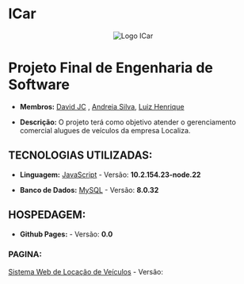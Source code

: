 # ICar
<div align="center">
  <img src="https://github.com/david-jc-br/ICar/assets/73839667/85a1a4ff-05cd-4f0c-af50-e6043b95a147" alt="Logo ICar">
</div>

# Projeto Final de Engenharia de Software 

* **Membros:** [David JC](https://github.com/david-jc-br) , [Andreia Silva](https://github.com/AndreiaJSilva), [Luiz Henrique](https://github.com/Luiziki)

* **Descrição:** O projeto terá como objetivo atender o gerenciamento comercial alugues de veículos da empresa Localiza.

## TECNOLOGIAS UTILIZADAS:

* **Linguagem:** [JavaScript](https://developer.mozilla.org/pt-BR/docs/Web/JavaScript) - Versão: **10.2.154.23-node.22**

* **Banco de Dados:** [MySQL](https://www.mysql.com/) - Versão: **8.0.32**

## HOSPEDAGEM: 
* **Github Pages:** []() - Versão: **0.0**
### PAGINA:
[Sistema Web de Locação de Veículos]() - Versão:
